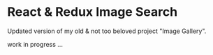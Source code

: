 # React & Redux Image Search

Updated version of my old & not too beloved project "Image Gallery".

work in progress ...
